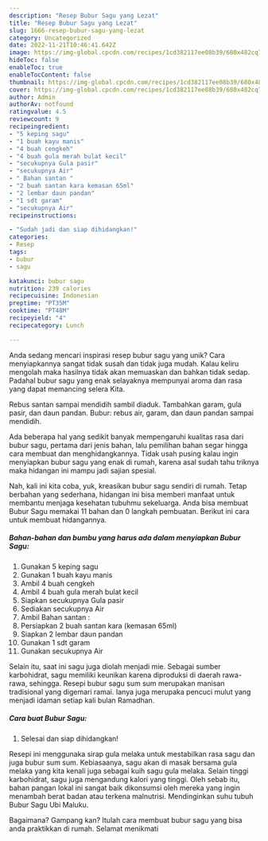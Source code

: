 ```yaml
---
description: "Resep Bubur Sagu yang Lezat"
title: "Resep Bubur Sagu yang Lezat"
slug: 1666-resep-bubur-sagu-yang-lezat
category: Uncategorized
date: 2022-11-21T10:46:41.642Z
image: https://img-global.cpcdn.com/recipes/1cd382117ee08b39/680x482cq70/bubur-sagu-foto-resep-utama.jpg
hideToc: false
enableToc: true
enableTocContent: false
thumbnail: https://img-global.cpcdn.com/recipes/1cd382117ee08b39/680x482cq70/bubur-sagu-foto-resep-utama.jpg
cover: https://img-global.cpcdn.com/recipes/1cd382117ee08b39/680x482cq70/bubur-sagu-foto-resep-utama.jpg
author: Admin
authorAv: notfound
ratingvalue: 4.5
reviewcount: 9
recipeingredient:
- "5 keping sagu"
- "1 buah kayu manis"
- "4 buah cengkeh"
- "4 buah gula merah bulat kecil"
- "secukupnya Gula pasir"
- "secukupnya Air"
- " Bahan santan "
- "2 buah santan kara kemasan 65ml"
- "2 lembar daun pandan"
- "1 sdt garam"
- "secukupnya Air"
recipeinstructions:

- "Sudah jadi dan siap dihidangkan!"
categories:
- Resep
tags:
- bubur
- sagu

katakunci: bubur sagu 
nutrition: 239 calories
recipecuisine: Indonesian
preptime: "PT35M"
cooktime: "PT48M"
recipeyield: "4"
recipecategory: Lunch

---
```





Anda sedang mencari inspirasi resep bubur sagu yang unik? Cara menyiapkannya sangat tidak susah dan tidak juga mudah. Kalau keliru mengolah maka hasilnya tidak akan memuaskan dan bahkan tidak sedap. Padahal bubur sagu yang enak selayaknya mempunyai aroma dan rasa yang dapat memancing selera Kita.





Rebus santan sampai mendidih sambil diaduk. Tambahkan garam, gula pasir, dan daun pandan. Bubur: rebus air, garam, dan daun pandan sampai mendidih.

Ada beberapa hal yang sedikit banyak mempengaruhi kualitas rasa dari bubur sagu, pertama dari jenis bahan, lalu pemilihan bahan segar hingga cara membuat dan menghidangkannya. Tidak usah pusing kalau ingin menyiapkan bubur sagu yang enak di rumah, karena asal sudah tahu triknya maka hidangan ini mampu jadi sajian spesial.






Nah, kali ini kita coba, yuk, kreasikan bubur sagu sendiri di rumah. Tetap berbahan yang sederhana, hidangan ini bisa memberi manfaat untuk membantu menjaga kesehatan tubuhmu sekeluarga. Anda bisa membuat Bubur Sagu memakai 11 bahan dan 0 langkah pembuatan. Berikut ini cara untuk membuat hidangannya.

<!--inarticleads1-->

##### Bahan-bahan dan bumbu yang harus ada dalam menyiapkan Bubur Sagu:

1. Gunakan 5 keping sagu
1. Gunakan 1 buah kayu manis
1. Ambil 4 buah cengkeh
1. Ambil 4 buah gula merah bulat kecil
1. Siapkan secukupnya Gula pasir
1. Sediakan secukupnya Air
1. Ambil  Bahan santan :
1. Persiapkan 2 buah santan kara (kemasan 65ml)
1. Siapkan 2 lembar daun pandan
1. Gunakan 1 sdt garam
1. Gunakan secukupnya Air


Selain itu, saat ini sagu juga diolah menjadi mie. Sebagai sumber karbohidrat, sagu memiliki keunikan karena diproduksi di daerah rawa-rawa, sehingga. Resepi bubur sagu sum sum merupakan manisan tradisional yang digemari ramai. Ianya juga merupaka pencuci mulut yang menjadi idaman setiap kali bulan Ramadhan. 

<!--inarticleads2-->

##### Cara buat Bubur Sagu:


1. Selesai dan siap dihidangkan!

Resepi ini menggunaka sirap gula melaka untuk mestabilkan rasa sagu dan juga bubur sum sum. Kebiasaanya, sagu akan di masak bersama gula melaka yang kita kenali juga sebagai kuih sagu gula melaka. Selain tinggi karbohidrat, sagu juga mengandung kalori yang tinggi. Oleh sebab itu, bahan pangan lokal ini sangat baik dikonsumsi oleh mereka yang ingin menambah berat badan atau terkena malnutrisi. Mendinginkan suhu tubuh Bubur Sagu Ubi Maluku. 

Bagaimana? Gampang kan? Itulah cara membuat bubur sagu yang bisa anda praktikkan di rumah. Selamat menikmati
